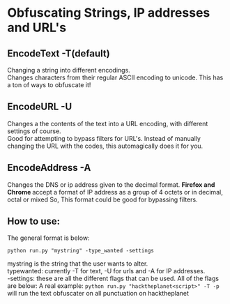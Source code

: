 # Obfuscating Strings, IP addresses and URL's
## EncodeText -T(default)
Changing a string into different encodings.  
Changes characters from their regular ASCII encoding to unicode. This has a ton of ways to obfuscate it!  

## EncodeURL -U
Changes a the contents of the text into a URL encoding, with different settings of course.   
Good for attempting to bypass filters for URL's. Instead of manually changing the URL with the codes, this automagically does it for you.

## EncodeAddress -A
Changes the DNS or ip address given to the decimal format. <b> Firefox and Chrome </b> accept a format of IP address as a group of 4 octets or in decimal, octal or mixed So, This format could be good for bypassing filters. 

## How to use:

The general format is below:
```
python run.py "mystring" -type_wanted -settings
```

 
mystring is the string that the user wants to alter.  
typewanted: currently -T for text, -U for urls and -A for IP addresses.  
-settings: these are all the different flags that can be used. All of the flags are below:
A real example: `python run.py "hacktheplanet<script>" -T -p` will run the text obfuscater on all punctuation on hacktheplanet<script>. This results in `hacktheplanet﹤script﹥` 
```
    Modes supported:  
    -U: URL encodings --defaults to punctuation
    -T: ASCII to unicode trickery--defaults to punctuation 
    -A: Address encoding --defaults to decimal  
    -B: base encoding(under construction)  

    Flags to use:  
    -p: punctuation(u,t)  
    -c char: A single character(u,t)  
    -c -tt # # # #: the mixing of the IP address type. 0 for octal, 1 for normal octets(a)
    -k: Craziness; does the craziness thing possible(u,t)  
    -s: Script mode for all characters(t)  
    -a: Ticks on top of the characters(t)  
    -1 char spot: Replaces the 'char' with in the 'spot'(t)  
    -2 spot: Replaces the character with the URL encode(u)  
    -dd: double encode a url(u)
    -o: octal mode for the ip address(a)
    -d: decimal mode for the ip address(a) 
    -bi: binary mode for the ip address(a)

```

It should be noted that the flags are done in the order that they are thrown into. For instance, if a punctuation, with the -p flag, is encoded, then it will only be encoded this one time. So, if a -k flag, for encoding all, is used, then nothing else will happen to the other characters.
